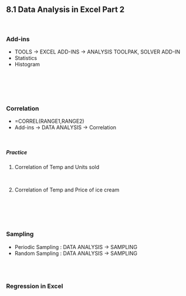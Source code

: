 ## 8.1 Data Analysis in Excel Part 2
<br/>

### Add-ins
- TOOLS -> EXCEL ADD-INS -> ANALYSIS TOOLPAK, SOLVER ADD-IN
- Statistics
- Histogram
<br/>

<br/><br/>

### Correlation
- =CORREL(RANGE1,RANGE2)
- Add-ins -> DATA ANALYSIS -> Correlation
<br/>

##### Practice
1. Correlation of Temp and Units sold
<br/>

2. Correlation of Temp and Price of ice cream
<br/>

<br/><br/>

### Sampling
- Periodic Sampling : DATA ANALYSIS -> SAMPLING
- Random Sampling : DATA ANALYSIS -> SAMPLING

<br/><br/>

### Regression in Excel
